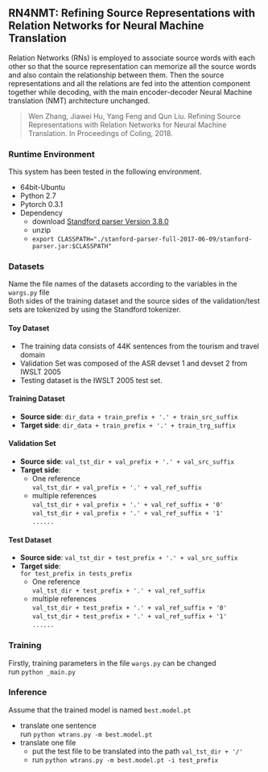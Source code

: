 
## RN4NMT: Refining Source Representations with Relation Networks for Neural Machine Translation

Relation Networks (RNs) is employed to associate source words with each other so that the source representation can memorize all the source words and also contain the relationship between them. Then the source representations and all the relations are fed into the attention component together while decoding, with the main encoder-decoder Neural Machine translation (NMT) architecture unchanged.

> Wen Zhang, Jiawei Hu, Yang Feng and Qun Liu. Refining Source Representations with Relation Networks for Neural Machine Translation. In Proceedings of Coling, 2018.

### Runtime Environment
This system has been tested in the following environment.
+ 64bit-Ubuntu
+ Python 2.7
+ Pytorch 0.3.1
+ Dependency
	+ download [Standford parser Version 3.8.0](https://nlp.stanford.edu/software/stanford-parser-full-2017-06-09.zip)
	+ unzip
	+ ``export CLASSPATH="./stanford-parser-full-2017-06-09/stanford-parser.jar:$CLASSPATH"``

### Datasets
Name the file names of the datasets according to the variables in the ``wargs.py`` file  
Both sides of the training dataset and the source sides of the validation/test sets are tokenized by using the Standford tokenizer.

#### Toy Dataset
+ The training data consists of 44K sentences from the tourism and travel domain
+ Validation Set was composed of the ASR devset 1 and devset 2 from IWSLT 2005
+ Testing dataset is the IWSLT 2005 test set.

#### Training Dataset

+ **Source side**: ``dir_data + train_prefix + '.' + train_src_suffix``  
+ **Target side**: ``dir_data + train_prefix + '.' + train_trg_suffix``  

#### Validation Set

+ **Source side**: ``val_tst_dir + val_prefix + '.' + val_src_suffix``    
+ **Target side**:  
	+ One reference  
``val_tst_dir + val_prefix + '.' + val_ref_suffix``  
	+ multiple references  
``val_tst_dir + val_prefix + '.' + val_ref_suffix + '0'``  
``val_tst_dir + val_prefix + '.' + val_ref_suffix + '1'``  
``......``

#### Test Dataset
+ **Source side**: ``val_tst_dir + test_prefix + '.' + val_src_suffix``  
+ **Target side**:  
``for test_prefix in tests_prefix``
	+ One reference  
``val_tst_dir + test_prefix + '.' + val_ref_suffix``  
	+ multiple references  
``val_tst_dir + test_prefix + '.' + val_ref_suffix + '0'``  
``val_tst_dir + test_prefix + '.' + val_ref_suffix + '1'``  
``......``
 
### Training
Firstly, training parameters in the file ``wargs.py`` can be changed  
run ``python _main.py``

### Inference
Assume that the trained model is named ``best.model.pt``
+ translate one sentence  
run ``python wtrans.py -m best.model.pt``
+ translate one file  
	+ put the test file to be translated into the path ``val_tst_dir + '/'``  
	+ run ``python wtrans.py -m best.model.pt -i test_prefix``








